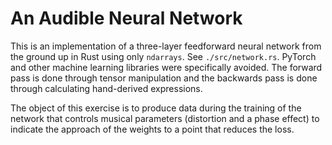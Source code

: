 # An Audible Neural Network

This is an implementation of a three-layer feedforward neural network from the ground up in Rust using only `ndarrays`. See `./src/network.rs`. PyTorch and other machine learning libraries were specifically avoided. The forward pass is done through tensor manipulation and the backwards pass is done through calculating hand-derived expressions. 

The object of this exercise is to produce data during the training of the network that controls musical parameters (distortion and a phase effect) to indicate the approach of the weights to a point that reduces the loss.
